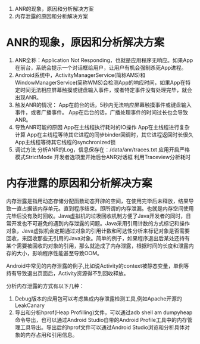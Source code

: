 1. ANR的现象，原因和分析解决方案
2. 内存泄露的原因和分析解决方案

# ANR的现象，原因和分析解决方案

1. ANR全称：Application Not Responding，也就是应用程序无响应。如果App在前台，系统会提示一个对话框给用户，让用户有机会强制杀死App进程。
2. Android系统中，ActivityManagerService(简称AMS)和WindowManagerService(简称WMS)会检测App的响应时间，如果App在特定时间无法相应屏幕触摸或键盘输入事件，或者特定事件没有处理完毕，就会出现ANR。
3. 触发ANR的情况：
	App在前台的话，5秒内无法响应屏幕触摸事件或键盘输入事件，或者广播事件。
	App在后台的话，广播处理事件的时间过长也会导致ANR。
4. 导致ANR可能的原因
	App在主线程执行耗时的IO操作
	App在主线程进行复杂计算
	App在主线程等待其它进程的同步binder回调时，其它进程返回时长很久
	App主线程等待其它线程的synchronized锁
5. 调试方法
	分析ANR的Log，信息保存在：/data/anr/traces.txt
	应用开启严格模式StrictMode
	开发者选项里开始后台ANR对话框
	利用Traceview分析耗时	

# 内存泄露的原因和分析解决方案

内存泄露是指用动态存储分配函数动态开辟的空间，在使用完毕后未释放，结果导致一直占据该内存单元。直到程序结束。即所谓的内存泄漏。也就是内存空间使用完毕后没有及时回收。Java虚拟机的垃圾回收机制方便了Java开发者的同时，日常开发也不可避免的遇到内存泄露的问题。Java采用引用计数的方式标记和操作对象，Java虚拟机会定期通过对象的引用计数和可达性分析来标记对象是否需要回收，来回收那些无引用的Java对象。简单的例子，如果程序退出后某处还持有某个需要被回收的对象的引用，那么就造成了内存泄露，根据时间的长度和泄露内存的大小，影响程序性能甚至导致OOM。

Android中常见的内存泄露的例子,比如说Activity的context被静态变量，单例等持有导致退出页面后，Activity资源得不到回收释放。

分析内存泄露的方式有以下几种：
1. Debug版本的应用包可以考虑集成内存泄露检测工具,例如Apache开源的LeakCanary
2. 导出和分析hprof(Heap Profilling)文件，可以通过adb shell am dumpyheap命令导出，也可以通过Android Studio自带的Android Profile工具中的内存管理工具导出。导出后的hprof文件可以通过Android Studio浏览和分析具体对象的内存占用和引用信息。